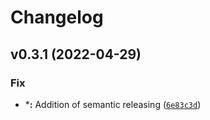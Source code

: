 # Changelog

<!--next-version-placeholder-->

## v0.3.1 (2022-04-29)
### Fix
* ***:** Addition of semantic releasing ([`6e83c3d`](https://github.com/Novartis/scAR/commit/6e83c3db418945e8d297b17112371b331e44e2de))
